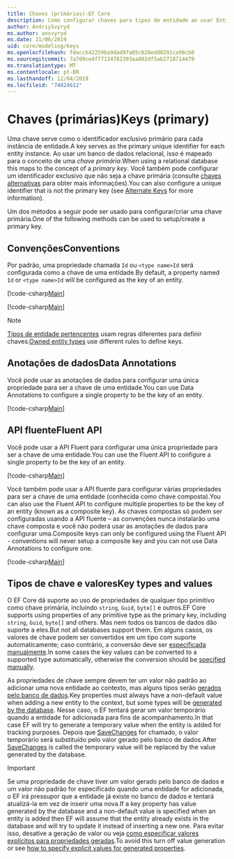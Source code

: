 ```yaml
---
title: Chaves (primárias)-EF Core
description: Como configurar chaves para tipos de entidade ao usar Entity Framework Core
author: AndriySvyryd
ms.author: ansvyryd
ms.date: 11/06/2019
uid: core/modeling/keys
ms.openlocfilehash: fdaccb42259ba9dad97a05c626edd0291ca96cb0
ms.sourcegitcommit: 7a709ce4f77134782393aa802df5ab2718714479
ms.translationtype: MT
ms.contentlocale: pt-BR
ms.lasthandoff: 12/04/2019
ms.locfileid: "74824612"
---
```

# <a name="keys-primary"></a><span data-ttu-id="e53af-103">Chaves (primárias)</span><span class="sxs-lookup"><span data-stu-id="e53af-103">Keys (primary)</span></span>

<span data-ttu-id="e53af-104">Uma chave serve como o identificador exclusivo primário para cada instância de entidade.</span><span class="sxs-lookup"><span data-stu-id="e53af-104">A key serves as the primary unique identifier for each entity instance.</span></span> <span data-ttu-id="e53af-105">Ao usar um banco de dados relacional, isso é mapeado para o conceito de uma *chave primária*.</span><span class="sxs-lookup"><span data-stu-id="e53af-105">When using a relational database this maps to the concept of a *primary key*.</span></span> <span data-ttu-id="e53af-106">Você também pode configurar um identificador exclusivo que não seja a chave primária (consulte [chaves alternativas](alternate-keys.md) para obter mais informações).</span><span class="sxs-lookup"><span data-stu-id="e53af-106">You can also configure a unique identifier that is not the primary key (see [Alternate Keys](alternate-keys.md) for more information).</span></span>

<span data-ttu-id="e53af-107">Um dos métodos a seguir pode ser usado para configurar/criar uma chave primária.</span><span class="sxs-lookup"><span data-stu-id="e53af-107">One of the following methods can be used to setup/create a primary key.</span></span>

## <a name="conventions"></a><span data-ttu-id="e53af-108">Convenções</span><span class="sxs-lookup"><span data-stu-id="e53af-108">Conventions</span></span>

<span data-ttu-id="e53af-109">Por padrão, uma propriedade chamada `Id` ou `<type name>Id` será configurada como a chave de uma entidade.</span><span class="sxs-lookup"><span data-stu-id="e53af-109">By default, a property named `Id` or `<type name>Id` will be configured as the key of an entity.</span></span>

[!code-csharp[Main](../../../samples/core/Modeling/Conventions/KeyId.cs?name=KeyId&highlight=3)]

[!code-csharp[Main](../../../samples/core/Modeling/Conventions/KeyTypeNameId.cs?name=KeyId&highlight=3)]

> [!NOTE]
> <span data-ttu-id="e53af-110">[Tipos de entidade pertencentes](xref:core/modeling/owned-entities) usam regras diferentes para definir chaves.</span><span class="sxs-lookup"><span data-stu-id="e53af-110">[Owned entity types](xref:core/modeling/owned-entities) use different rules to define keys.</span></span>

## <a name="data-annotations"></a><span data-ttu-id="e53af-111">Anotações de dados</span><span class="sxs-lookup"><span data-stu-id="e53af-111">Data Annotations</span></span>

<span data-ttu-id="e53af-112">Você pode usar as anotações de dados para configurar uma única propriedade para ser a chave de uma entidade.</span><span class="sxs-lookup"><span data-stu-id="e53af-112">You can use Data Annotations to configure a single property to be the key of an entity.</span></span>

[!code-csharp[Main](../../../samples/core/Modeling/DataAnnotations/KeySingle.cs?highlight=13)]

## <a name="fluent-api"></a><span data-ttu-id="e53af-113">API fluente</span><span class="sxs-lookup"><span data-stu-id="e53af-113">Fluent API</span></span>

<span data-ttu-id="e53af-114">Você pode usar a API Fluent para configurar uma única propriedade para ser a chave de uma entidade.</span><span class="sxs-lookup"><span data-stu-id="e53af-114">You can use the Fluent API to configure a single property to be the key of an entity.</span></span>

[!code-csharp[Main](../../../samples/core/Modeling/FluentAPI/KeySingle.cs?highlight=11,12)]

<span data-ttu-id="e53af-115">Você também pode usar a API fluente para configurar várias propriedades para ser a chave de uma entidade (conhecida como chave composta).</span><span class="sxs-lookup"><span data-stu-id="e53af-115">You can also use the Fluent API to configure multiple properties to be the key of an entity (known as a composite key).</span></span> <span data-ttu-id="e53af-116">As chaves compostas só podem ser configuradas usando a API fluente – as convenções nunca instalarão uma chave composta e você não poderá usar as anotações de dados para configurar uma.</span><span class="sxs-lookup"><span data-stu-id="e53af-116">Composite keys can only be configured using the Fluent API - conventions will never setup a composite key and you can not use Data Annotations to configure one.</span></span>

[!code-csharp[Main](../../../samples/core/Modeling/FluentAPI/KeyComposite.cs?highlight=11,12)]

## <a name="key-types-and-values"></a><span data-ttu-id="e53af-117">Tipos de chave e valores</span><span class="sxs-lookup"><span data-stu-id="e53af-117">Key types and values</span></span>

<span data-ttu-id="e53af-118">O EF Core dá suporte ao uso de propriedades de qualquer tipo primitivo como chave primária, incluindo `string`, `Guid`, `byte[]` e outros.</span><span class="sxs-lookup"><span data-stu-id="e53af-118">EF Core supports using properties of any primitive type as the primary key, including `string`, `Guid`, `byte[]` and others.</span></span> <span data-ttu-id="e53af-119">Mas nem todos os bancos de dados dão suporte a eles.</span><span class="sxs-lookup"><span data-stu-id="e53af-119">But not all databases support them.</span></span> <span data-ttu-id="e53af-120">Em alguns casos, os valores de chave podem ser convertidos em um tipo com suporte automaticamente; caso contrário, a conversão deve ser [especificada manualmente](xref:core/modeling/value-conversions).</span><span class="sxs-lookup"><span data-stu-id="e53af-120">In some cases the key values can be converted to a supported type automatically, otherwise the conversion should be [specified manually](xref:core/modeling/value-conversions).</span></span>

<span data-ttu-id="e53af-121">As propriedades de chave sempre devem ter um valor não padrão ao adicionar uma nova entidade ao contexto, mas alguns tipos serão [gerados pelo banco de dados](xref:core/modeling/generated-properties).</span><span class="sxs-lookup"><span data-stu-id="e53af-121">Key properties must always have a non-default value when adding a new entity to the context, but some types will be [generated by the database](xref:core/modeling/generated-properties).</span></span> <span data-ttu-id="e53af-122">Nesse caso, o EF tentará gerar um valor temporário quando a entidade for adicionada para fins de acompanhamento.</span><span class="sxs-lookup"><span data-stu-id="e53af-122">In that case EF will try to generate a temporary value when the entity is added for tracking purposes.</span></span> <span data-ttu-id="e53af-123">Depois que [SaveChanges](/dotnet/api/Microsoft.EntityFrameworkCore.DbContext.SaveChanges) for chamado, o valor temporário será substituído pelo valor gerado pelo banco de dados.</span><span class="sxs-lookup"><span data-stu-id="e53af-123">After [SaveChanges](/dotnet/api/Microsoft.EntityFrameworkCore.DbContext.SaveChanges) is called the temporary value will be replaced by the value generated by the database.</span></span>

> [!Important]
> <span data-ttu-id="e53af-124">Se uma propriedade de chave tiver um valor gerado pelo banco de dados e um valor não padrão for especificado quando uma entidade for adicionada, o EF irá pressupor que a entidade já existe no banco de dados e tentará atualizá-la em vez de inserir uma nova.</span><span class="sxs-lookup"><span data-stu-id="e53af-124">If a key property has value generated by the database and a non-default value is specified when an entity is added then EF will assume that the entity already exists in the database and will try to update it instead of inserting a new one.</span></span> <span data-ttu-id="e53af-125">Para evitar isso, desative a geração de valor ou veja [como especificar valores explícitos para propriedades geradas](../saving/explicit-values-generated-properties.md).</span><span class="sxs-lookup"><span data-stu-id="e53af-125">To avoid this turn off value generation or see [how to specify explicit values for generated properties](../saving/explicit-values-generated-properties.md).</span></span>